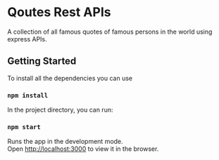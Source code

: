 # Qoutes Rest APIs
A collection of all famous quotes of famous persons in the world using express APIs.

## Getting Started

To install all the dependencies you can use 

### `npm install`

In the project directory, you can run:
### `npm start`

Runs the app in the development mode.<br />
Open [http://localhost:3000](http://localhost:3000) to view it in the browser.
